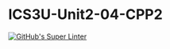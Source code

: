# ICS3U-Unit2-04-CPP2

[![GitHub's Super Linter](https://github.com/Dahrio-Francois/ICS3U-Unit2-04-CPP2/workflows/GitHub's%20Super%20Linter/badge.svg)](https://github.com/Dahrio-Francois/ICS3U-Unit2-04-CPP2/actions)
